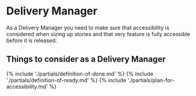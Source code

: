 # Delivery Manager

As a Delivery Manager you need to make sure that accessibility is considered when sizing up stories and that very feature is fully accessible before it is released.

<h2>Things to consider <span class="govuk-visually-hidden">as a Delivery Manager</span></h2>

{% include './partials/definition-of-done.md' %}
{% include './partials/definition-of-ready.md' %}
{% include './partials/plan-for-accessibility.md' %}
